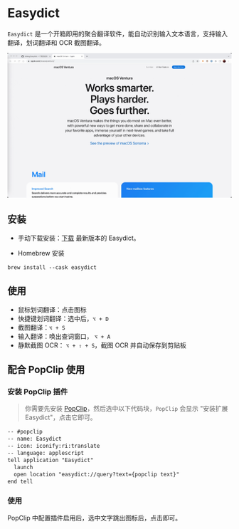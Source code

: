 # Easydict

`Easydict` 是一个开箱即用的聚合翻译软件，能自动识别输入文本语言，支持输入翻译，划词翻译和 OCR 截图翻译。

![](./assets/image-20240523120910663.png)

## 安装

- 手动下载安装：[下载](https://github.com/tisfeng/Easydict/releases) 最新版本的 Easydict。

- Homebrew 安装

```
brew install --cask easydict
```

## 使用

- 鼠标划词翻译：点击图标
- 快捷键划词翻译：选中后，`⌥ + D`
- 截图翻译：`⌥ + S`
- 输入翻译：唤出查词窗口， `⌥ + A` 
- 静默截图 OCR： `⌥ + ⇧ + S`，截图 OCR 并自动保存到剪贴板



## 配合 PopClip 使用

### 安装 PopClip 插件

> 你需要先安装 [PopClip](https://pilotmoon.com/popclip/)，然后选中以下代码块，`PopClip` 会显示 "安装扩展 Easydict"，点击它即可。

```
-- #popclip
-- name: Easydict
-- icon: iconify:ri:translate
-- language: applescript
tell application "Easydict"
  launch
  open location "easydict://query?text={popclip text}"
end tell
```

### 使用

PopClip 中配置插件启用后，选中文字跳出图标后，点击即可。